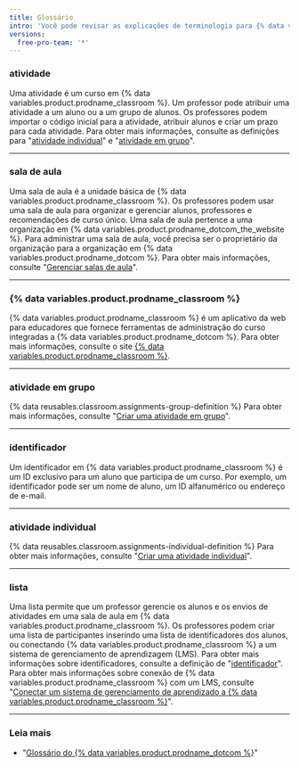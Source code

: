 ```yaml
---
title: Glossário
intro: 'Você pode revisar as explicações de terminologia para {% data variables.product.prodname_classroom %}.'
versions:
  free-pro-team: '*'
---
```


### atividade

Uma atividade é um curso em {% data variables.product.prodname_classroom %}. Um professor pode atribuir uma atividade a um aluno ou a um grupo de alunos. Os professores podem importar o código inicial para a atividade, atribuir alunos e criar um prazo para cada atividade. Para obter mais informações, consulte as definições para "[atividade individual](#individual-assignment)" e "[atividade em grupo](#group-assignment)".

---

### sala de aula

Uma sala de aula é a unidade básica de {% data variables.product.prodname_classroom %}. Os professores podem usar uma sala de aula para organizar e gerenciar alunos, professores e recomendações de curso único. Uma sala de aula pertence a uma organização em {% data variables.product.prodname_dotcom_the_website %}. Para administrar uma sala de aula, você precisa ser o proprietário da organização para a organização em {% data variables.product.prodname_dotcom %}. Para obter mais informações, consulte "[Gerenciar salas de aula](/education/manage-coursework-with-github-classroom/manage-classrooms)".

---

### {% data variables.product.prodname_classroom %}

{% data variables.product.prodname_classroom %} é um aplicativo da web para educadores que fornece ferramentas de administração do curso integradas a {% data variables.product.prodname_dotcom %}. Para obter mais informações, consulte o site [{% data variables.product.prodname_classroom %}](https://classroom.github.com/).

---

### atividade em grupo

{% data reusables.classroom.assignments-group-definition %} Para obter mais informações, consulte "[Criar uma atividade em grupo](/education/manage-coursework-with-github-classroom/create-a-group-assignment)".

---

### identificador

Um identificador em {% data variables.product.prodname_classroom %} é um ID exclusivo para um aluno que participa de um curso. Por exemplo, um identificador pode ser um nome de aluno, um ID alfanumérico ou endereço de e-mail.

---

### atividade individual

{% data reusables.classroom.assignments-individual-definition %} Para obter mais informações, consulte "[Criar uma atividade individual](/education/manage-coursework-with-github-classroom/create-an-individual-assignment)".

---

### lista

Uma lista permite que um professor gerencie os alunos e os envios de atividades em uma sala de aula em {% data variables.product.prodname_classroom %}. Os professores podem criar uma lista de participantes inserindo uma lista de identificadores dos alunos, ou conectando {% data variables.product.prodname_classroom %} a um sistema de gerenciamento de aprendizagem (LMS). Para obter mais informações sobre identificadores, consulte a definição de "[identificador](#identifier)". Para obter mais informações sobre conexão de {% data variables.product.prodname_classroom %} com um LMS, consulte "[Conectar um sistema de gerenciamento de aprendizado a {% data variables.product.prodname_classroom %}](/education/manage-coursework-with-github-classroom/connect-a-learning-management-system-to-github-classroom)".

---

### Leia mais

- "[Glossário do {% data variables.product.prodname_dotcom %}](/github/getting-started-with-github/github-glossary)"
